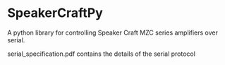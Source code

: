 # SpeakerCraftPy
A python library for controlling Speaker Craft MZC series amplifiers over serial.

serial_specification.pdf contains the details of the serial protocol